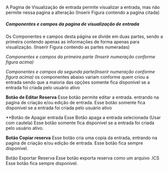A Pagina de Visualização de entrada permite visualizar a entrada, mas não permite nessa pagina a alteração 
(Inserir Figura contendo a pagina citada)
 
##### Componentes e campos da  pagina de visualização de entrada
Os Componentes e campos desta página se divide em duas partes, sendo a primeira contendo apenas as informações de forma apenas para visualização.
(Inserir Figura contendo as partes numeradas)

*Componentes e campos da primeira parte (Inserir numeração conforme figura acima)*




*Componentes e campos da segunda parte(Inserir numeração conforme figura acima)*
os componentes abaixo variam conforme quem criou a entrada sendo que a maioria das opções somente fica disponível se a entrada foi criada pelo usuário ativo 

**Botão de Editar Reserva**
Esse botão permite editar a entrada. entrando na pagina de criação e/ou edição de entrada.
Esse botão somente fica disponível se a entrada foi criada pelo usuário ativo 

**Botão de Apagar entrada
Esse Botão apaga a entrada selecionada (Usar com cautela)
Esse botão somente fica disponível se a entrada foi criada pelo usuário ativo.

**Botão Copiar  reserva**
Esse botão cria uma copia da entrada, entrando na pagina de criação e/ou edição de entrada.
Esse botão fica sempre disponivel.

Botão Exportar Reserva
Esse botão exporta reserva como um arquivo .ICS
Esse botão fica sempre disponivel.


